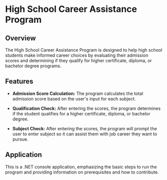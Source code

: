 # High School Career Assistance Program

## Overview

The High School Career Assistance Program is designed to help high school students make informed career choices by evaluating their admission scores and determining if they qualify for higher certificate, diploma, or bachelor degree programs.

## Features

- **Admission Score Calculation:** The program calculates the total admission score based on the user's input for each subject.

- **Qualification Check:** After entering the scores, the program determines if the student qualifies for a higher certificate, diploma, or bachelor degree.

- **Subject Check:** After entering the scores, the program will prompt the user to enter subject so it can assist them with job career they want to pursue.


## Application

This is a .NET console application, emphasizing the basic steps to run the program and providing information on prerequisites and how to contribute. 
